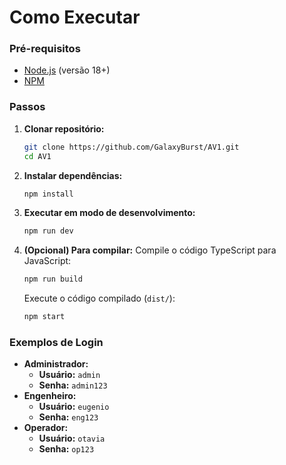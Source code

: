 # Como Executar

### Pré-requisitos

  * [Node.js](https://nodejs.org/) (versão 18+)
  * [NPM](https://www.npmjs.com/)

### Passos

1.  **Clonar repositório:**

    ```bash
    git clone https://github.com/GalaxyBurst/AV1.git
    cd AV1
    ```

2.  **Instalar dependências:**

    ```bash
    npm install
    ```

3.  **Executar em modo de desenvolvimento:**

    ```bash
    npm run dev
    ```

4.  **(Opcional) Para compilar:**
    Compile o código TypeScript para JavaScript:

    ```bash
    npm run build
    ```

    Execute o código compilado (`dist/`):

    ```bash
    npm start
    ```

### Exemplos de Login

  * **Administrador:**
      * **Usuário:** `admin`
      * **Senha:** `admin123`
  * **Engenheiro:**
      * **Usuário:** `eugenio`
      * **Senha:** `eng123`
  * **Operador:**
      * **Usuário:** `otavia`
      * **Senha:** `op123`
